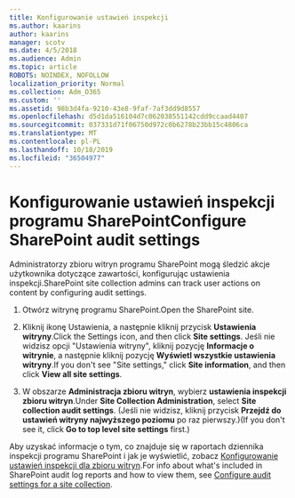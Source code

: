 ```yaml
---
title: Konfigurowanie ustawień inspekcji
ms.author: kaarins
author: kaarins
manager: scotv
ms.date: 4/5/2018
ms.audience: Admin
ms.topic: article
ROBOTS: NOINDEX, NOFOLLOW
localization_priority: Normal
ms.collection: Adm_O365
ms.custom: ''
ms.assetid: 98b3d4fa-9210-43e8-9faf-7af3dd9d8557
ms.openlocfilehash: d5d1da516104d7c062038551142cdd9ccaad4407
ms.sourcegitcommit: 037331d71f06750d972c0b6278b23bb15c4806ca
ms.translationtype: MT
ms.contentlocale: pl-PL
ms.lasthandoff: 10/18/2019
ms.locfileid: "36504977"
---
```

# <a name="configure-sharepoint-audit-settings"></a><span data-ttu-id="545a8-102">Konfigurowanie ustawień inspekcji programu SharePoint</span><span class="sxs-lookup"><span data-stu-id="545a8-102">Configure SharePoint audit settings</span></span>

<span data-ttu-id="545a8-103">Administratorzy zbioru witryn programu SharePoint mogą śledzić akcje użytkownika dotyczące zawartości, konfigurując ustawienia inspekcji.</span><span class="sxs-lookup"><span data-stu-id="545a8-103">SharePoint site collection admins can track user actions on content by configuring audit settings.</span></span>
  
1. <span data-ttu-id="545a8-104">Otwórz witrynę programu SharePoint.</span><span class="sxs-lookup"><span data-stu-id="545a8-104">Open the SharePoint site.</span></span>
    
2. <span data-ttu-id="545a8-105">Kliknij ikonę Ustawienia, a następnie kliknij przycisk **Ustawienia witryny**.</span><span class="sxs-lookup"><span data-stu-id="545a8-105">Click the Settings icon, and then click **Site settings**.</span></span> <span data-ttu-id="545a8-106">Jeśli nie widzisz opcji "Ustawienia witryny", kliknij pozycję **Informacje o witrynie**, a następnie kliknij pozycję **Wyświetl wszystkie ustawienia witryny**.</span><span class="sxs-lookup"><span data-stu-id="545a8-106">If you don't see "Site settings," click **Site information**, and then click **View all site settings**.</span></span>
    
3. <span data-ttu-id="545a8-107">W obszarze **Administracja zbioru witryn**, wybierz **ustawienia inspekcji zbioru witryn**.</span><span class="sxs-lookup"><span data-stu-id="545a8-107">Under **Site Collection Administration**, select **Site collection audit settings**.</span></span> <span data-ttu-id="545a8-108">(Jeśli nie widzisz, kliknij przycisk **Przejdź do ustawień witryny najwyższego poziomu** po raz pierwszy.)</span><span class="sxs-lookup"><span data-stu-id="545a8-108">(If you don't see it, click **Go to top level site settings** first.)</span></span> 
    
<span data-ttu-id="545a8-109">Aby uzyskać informacje o tym, co znajduje się w raportach dziennika inspekcji programu SharePoint i jak je wyświetlić, zobacz [Konfigurowanie ustawień inspekcji dla zbioru witryn](https://go.microsoft.com/fwlink/?linkid=404050).</span><span class="sxs-lookup"><span data-stu-id="545a8-109">For info about what's included in SharePoint audit log reports and how to view them, see [Configure audit settings for a site collection](https://go.microsoft.com/fwlink/?linkid=404050).</span></span>
  

